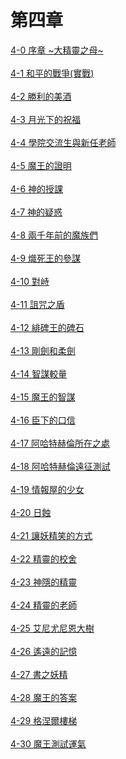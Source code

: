 # 第四章

[4-0 序章 ~大精靈之母~](./4-0.md)
<br /><br />
[4-1 和平的戰爭(實戰)](./4-1.md)
<br /><br />
[4-2 勝利的美酒](./4-2.md)
<br /><br />
[4-3 月光下的祝福](./4-3.md)
<br /><br />
[4-4 學院交流生與新任老師](./4-4.md)
<br /><br />
[4-5 魔王的證明](./4-5.md)
<br /><br />
[4-6 神的授課](./4-6.md)
<br /><br />
[4-7 神的疑惑](./4-7.md)
<br /><br />
[4-8 兩千年前的魔族們](./4-8.md)
<br /><br />
[4-9 熾死王的參謀](./4-9.md)
<br /><br />
[4-10 對峙](./4-10.md)
<br /><br />
[4-11 詛咒之盾](./4-11.md)
<br /><br />
[4-12 緋碑王的碑石](./4-12.md)
<br /><br />
[4-13 剛劍和柔劍](./4-13.md)
<br /><br />
[4-14 智謀較量](./4-14.md)
<br /><br />
[4-15 魔王的智謀](./4-15.md)
<br /><br />
[4-16 臣下的口信](./4-16.md)
<br /><br />
[4-17 阿哈特赫倫所在之處](./4-17.md)
<br /><br />
[4-18 阿哈特赫倫遠征測試](./4-18.md)
<br /><br />
[4-19 情報屋的少女](./4-19.md)
<br /><br />
[4-20 日蝕](./4-20.md)
<br /><br />
[4-21 讓妖精笑的方式](./4-21.md)
<br /><br />
[4-22 精靈的校舍](./4-22.md)
<br /><br />
[4-23 神隱的精靈](./4-23.md)
<br /><br />
[4-24 精靈的老師](./4-24.md)
<br /><br />
[4-25 艾尼尤尼恩大樹](./4-25.md)
<br /><br />
[4-26 遙遠的記憶](./4-26.md)
<br /><br />
[4-27 書之妖精](./4-27.md)
<br /><br />
[4-28 魔王的答案](./4-28.md)
<br /><br />
[4-29 格涅爾樓梯](./4-29.md)
<br /><br />
[4-30 魔王測試運氣](./4-30.md)
<br /><br />










